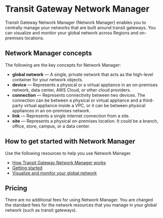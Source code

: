 # Transit Gateway Network Manager<a name="what-is-network-manager"></a>

Transit Gateway Network Manager \(Network Manager\) enables you to centrally manage your networks that are built around transit gateways\. You can visualize and monitor your global network across Regions and on\-premises locations\.

## Network Manager concepts<a name="concepts"></a>

The following are the key concepts for Network Manager:
+ **global network** — A single, private network that acts as the high\-level container for your network objects\.
+ **device** — Represents a physical or a virtual appliance in an on\-premises network, data center, AWS Cloud, or other cloud providers\.
+ **connection** — Represents connectivity between two devices\. The connection can be between a physical or virtual appliance and a third\-party virtual appliance inside a VPC, or it can be between physical appliances in an on\-premises network\.
+ **link** — Represents a single internet connection from a site\.
+ **site** — Represents a physical on\-premises location\. It could be a branch, office, store, campus, or a data center\.

## How to get started with Network Manager<a name="nm-how-to-get-started"></a>

Use the following resources to help you use Network Manager\.
+ [How Transit Gateway Network Manager works](how-network-manager-works.md)
+ [Getting started](network-manager-getting-started.md)
+ [Visualize and monitor your global network](network-manager-monitor-console.md)

## Pricing<a name="nm-pricing"></a>

There are no additional fees for using Network Manager\. You are charged the standard fees for the network resources that you manage in your global network \(such as transit gateways\)\.